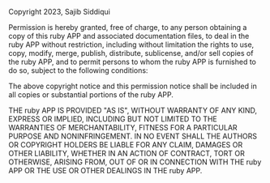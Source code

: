 Copyright 2023, Sajib Siddiqui

Permission is hereby granted, free of charge, to any person obtaining a copy of this ruby APP and associated documentation files, to deal in the ruby APP without restriction, including without limitation the rights to use, copy, modify, merge, publish, distribute, sublicense, and/or sell copies of the ruby APP, and to permit persons to whom the ruby APP is furnished to do so, subject to the following conditions:

The above copyright notice and this permission notice shall be included in all copies or substantial portions of the ruby APP.

THE ruby APP IS PROVIDED "AS IS", WITHOUT WARRANTY OF ANY KIND, EXPRESS OR IMPLIED, INCLUDING BUT NOT LIMITED TO THE WARRANTIES OF MERCHANTABILITY, FITNESS FOR A PARTICULAR PURPOSE AND NONINFRINGEMENT. IN NO EVENT SHALL THE AUTHORS OR COPYRIGHT HOLDERS BE LIABLE FOR ANY CLAIM, DAMAGES OR OTHER LIABILITY, WHETHER IN AN ACTION OF CONTRACT, TORT OR OTHERWISE, ARISING FROM, OUT OF OR IN CONNECTION WITH THE ruby APP OR THE USE OR OTHER DEALINGS IN THE ruby APP.